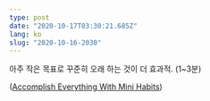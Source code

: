 ```yaml
---
type: post
date: "2020-10-17T03:30:21.685Z"
lang: ko
slug: "2020-10-16-2030"
---
```


아주 작은 목표로 꾸준히 오래 하는 것이 더 효과적. (1~3분)

([Accomplish Everything With Mini Habits](https://www.youtube.com/watch?v=aHDvEfiSipo))
